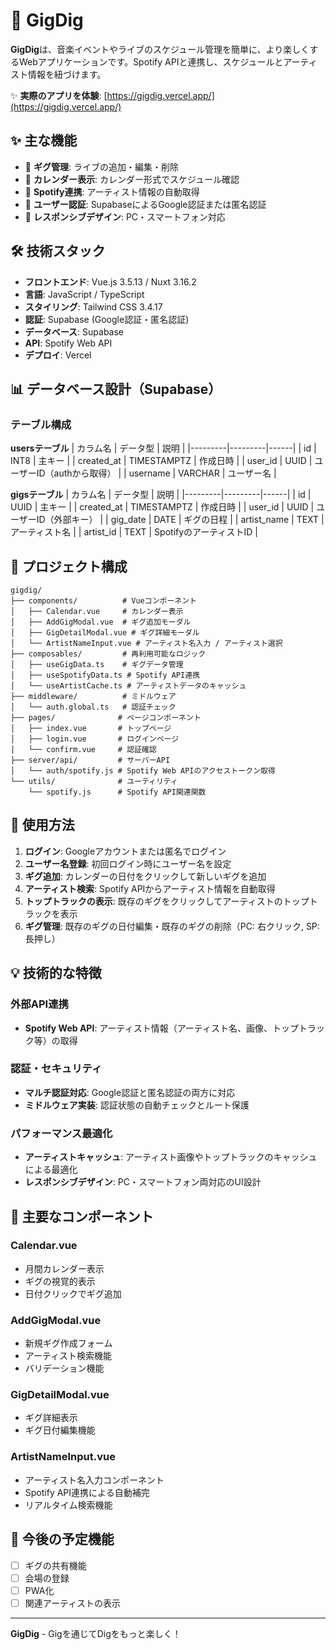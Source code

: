 # 🎵 GigDig

**GigDig**は、音楽イベントやライブのスケジュール管理を簡単に、より楽しくするWebアプリケーションです。Spotify APIと連携し、スケジュールとアーティスト情報を紐づけます。

✨ **実際のアプリを体験**: [https://gigdig.vercel.app/](https://gigdig.vercel.app/)

## ✨ 主な機能

- 🎤 **ギグ管理**: ライブの追加・編集・削除
- 📅 **カレンダー表示**: カレンダー形式でスケジュール確認
- 🎵 **Spotify連携**: アーティスト情報の自動取得
- 👤 **ユーザー認証**: SupabaseによるGoogle認証または匿名認証
- 📱 **レスポンシブデザイン**: PC・スマートフォン対応

## 🛠️ 技術スタック

- **フロントエンド**: Vue.js 3.5.13 / Nuxt 3.16.2
- **言語**: JavaScript / TypeScript
- **スタイリング**: Tailwind CSS 3.4.17
- **認証**: Supabase (Google認証・匿名認証)
- **データベース**: Supabase
- **API**: Spotify Web API
- **デプロイ**: Vercel

## 📊 データベース設計（Supabase）

### テーブル構成

**usersテーブル**
| カラム名 | データ型 | 説明 |
|---------|---------|------|
| id | INT8 | 主キー |
| created_at | TIMESTAMPTZ | 作成日時 |
| user_id | UUID | ユーザーID（authから取得） |
| username | VARCHAR | ユーザー名 |

**gigsテーブル**
| カラム名 | データ型 | 説明 |
|---------|---------|------|
| id | UUID | 主キー |
| created_at | TIMESTAMPTZ | 作成日時 |
| user_id | UUID | ユーザーID（外部キー） |
| gig_date | DATE | ギグの日程 |
| artist_name | TEXT | アーティスト名 |
| artist_id | TEXT | SpotifyのアーティストID |

## 📁 プロジェクト構成

```
gigdig/
├── components/          # Vueコンポーネント
│   ├── Calendar.vue     # カレンダー表示
│   ├── AddGigModal.vue  # ギグ追加モーダル
│   ├── GigDetailModal.vue # ギグ詳細モーダル
│   └── ArtistNameInput.vue # アーティスト名入力 / アーティスト選択
├── composables/         # 再利用可能なロジック
│   ├── useGigData.ts    # ギグデータ管理
│   ├── useSpotifyData.ts # Spotify API連携
│   └── useArtistCache.ts # アーティストデータのキャッシュ
├── middleware/          # ミドルウェア
│   └── auth.global.ts   # 認証チェック
├── pages/              # ページコンポーネント
│   ├── index.vue       # トップページ
│   ├── login.vue       # ログインページ
│   └── confirm.vue     # 認証確認
├── server/api/         # サーバーAPI
│   └── auth/spotify.js # Spotify Web APIのアクセストークン取得
└── utils/              # ユーティリティ
    └── spotify.js      # Spotify API関連関数
```

## 🎯 使用方法

1. **ログイン**: Googleアカウントまたは匿名でログイン
2. **ユーザー名登録**: 初回ログイン時にユーザー名を設定
3. **ギグ追加**: カレンダーの日付をクリックして新しいギグを追加
4. **アーティスト検索**: Spotify APIからアーティスト情報を自動取得
5. **トップトラックの表示**: 既存のギグをクリックしてアーティストのトップトラックを表示
6. **ギグ管理**: 既存のギグの日付編集・既存のギグの削除（PC: 右クリック, SP: 長押し）

## 💡 技術的な特徴

### 外部API連携
- **Spotify Web API**: アーティスト情報（アーティスト名、画像、トップトラック等）の取得

### 認証・セキュリティ
- **マルチ認証対応**: Google認証と匿名認証の両方に対応
- **ミドルウェア実装**: 認証状態の自動チェックとルート保護

### パフォーマンス最適化
- **アーティストキャッシュ**: アーティスト画像やトップトラックのキャッシュによる最適化
- **レスポンシブデザイン**: PC・スマートフォン両対応のUI設計

## 🔧 主要なコンポーネント

### Calendar.vue
- 月間カレンダー表示
- ギグの視覚的表示
- 日付クリックでギグ追加

### AddGigModal.vue
- 新規ギグ作成フォーム
- アーティスト検索機能
- バリデーション機能

### GigDetailModal.vue
- ギグ詳細表示
- ギグ日付編集機能

### ArtistNameInput.vue
- アーティスト名入力コンポーネント
- Spotify API連携による自動補完
- リアルタイム検索機能

## 🚧 今後の予定機能

- [ ] ギグの共有機能
- [ ] 会場の登録
- [ ] PWA化
- [ ] 関連アーティストの表示

---

**GigDig** - Gigを通じてDigをもっと楽しく！
